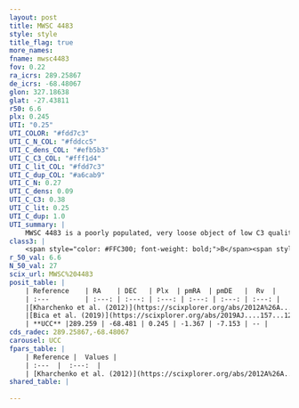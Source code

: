 ```yaml
---
layout: post
title: MWSC 4483
style: style
title_flag: true
more_names: 
fname: mwsc4483
fov: 0.22
ra_icrs: 289.25867
de_icrs: -68.48067
glon: 327.18638
glat: -27.43811
r50: 6.6
plx: 0.245
UTI: "0.25"
UTI_COLOR: "#fdd7c3"
UTI_C_N_COL: "#fddcc5"
UTI_C_dens_COL: "#efb5b3"
UTI_C_C3_COL: "#fff1d4"
UTI_C_lit_COL: "#fdd7c3"
UTI_C_dup_COL: "#a6cab9"
UTI_C_N: 0.27
UTI_C_dens: 0.09
UTI_C_C3: 0.38
UTI_C_lit: 0.25
UTI_C_dup: 1.0
UTI_summary: |
    MWSC 4483 is a poorly populated, very loose object of low C3 quality. It is poorly studied in the literature, with no articles listed in the last 6 years.
class3: |
    <span style="color: #FFC300; font-weight: bold;">B</span><span style="color: red; font-weight: bold;">C</span>
r_50_val: 6.6
N_50_val: 27
scix_url: MWSC%204483
posit_table: |
    | Reference    | RA    | DEC   | Plx  | pmRA  | pmDE   |  Rv  |
    | :---         | :---: | :---: | :---: | :---: | :---: | :---: |
    |[Kharchenko et al. (2012)](https://scixplorer.org/abs/2012A%26A...543A.156K) | 289.283 | -68.525 | -- | 0.48 | -5.79 | -- |
    |[Bica et al. (2019)](https://scixplorer.org/abs/2019AJ....157...12B) | 289.29 | -68.526 | -- | -- | -- | -- |
    | **UCC** |289.259 | -68.481 | 0.245 | -1.367 | -7.153 | -- | 
cds_radec: 289.25867,-68.48067
carousel: UCC
fpars_table: |
    | Reference |  Values |
    | :---  |  :---:  |
    | [Kharchenko et al. (2012)](https://scixplorer.org/abs/2012A%26A...543A.156K) | `e_bv=0.229, distance=1397, log_age=9.31` |
shared_table: |
    
---
```

